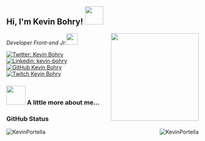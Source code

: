 <h2> Hi, I'm Kevin Bohry! <img src="https://media.giphy.com/media/ln7H1lriqCTYvkvGnb/giphy.gif" width="48"></h2>
<img align='right' src="https://media.giphy.com/media/YPJ5gi3MZzSjhtQTIk/giphy.gif" width="230">
<p><em>Developer Front-end Jr.<img align='bottom' src="https://media.giphy.com/media/WnNCTaX3x7khhAkZXn/giphy.gif" width="30"></em></p>

[![Twitter: Kevin Bohry](https://img.shields.io/twitter/follow/KevinBohry?style=social)](https://twitter.com/KevinBohry)
[![Linkedin: kevin-bohry](https://img.shields.io/badge/-kevinbohry-blue?style=flat-square&logo=Linkedin&logoColor=white&link=https://www.linkedin.com/in/kevin-bohry-58a4614b/)](https://www.linkedin.com/in/kevin-bohry-58a4614b/)
[![GitHub Kevin Bohry](https://img.shields.io/github/followers/kevinportella?style=social)](https://github.com/kevinportella)
[![Twitch Kevin Bohry](https://img.shields.io/twitch/status/kevinbohrylol?style=social)](https://www.twitch.tv/kevinbohrylol)

### <img src="https://media.giphy.com/media/Lpu8WcJD6xGxws7Rxg/giphy.gif" width="50"> A little more about me...  

### GitHub Status

<img align="center" style="margin-right: 5px;" src="https://github-readme-stats.vercel.app/api?username=kevinportella&show_icons=true&theme=dark" alt="KevinPortella" /><img align="right" src="https://github-readme-stats.vercel.app/api/top-langs/?username=KevinPortella&layout=compact&theme=dark" alt="KevinPortella" />

<!--
**kevinportella/kevinportella** is a ✨ _special_ ✨ repository because its `README.md` (this file) appears on your GitHub profile.

Here are some ideas to get you started:

- 🔭 I’m currently working on ...
- 🌱 I’m currently learning ...
- 👯 I’m looking to collaborate on ...
- 🤔 I’m looking for help with ...
- 💬 Ask me about ...
- 📫 How to reach me: ...
- 😄 Pronouns: ...
- ⚡ Fun fact: ...
-->
